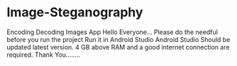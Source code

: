 # Image-Steganography
Encoding Decoding Images App
Hello Everyone...
Please do the needful before you run the project
Run it in Android Studio
Android Studio Should be updated latest version.
4 GB above RAM and a good internet connection are required.
Thank You........
